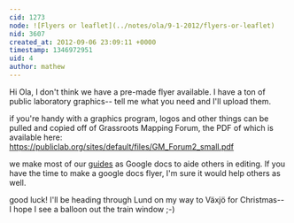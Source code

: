 ```yaml
---
cid: 1273
node: ![Flyers or leaflet](../notes/ola/9-1-2012/flyers-or-leaflet)
nid: 3607
created_at: 2012-09-06 23:09:11 +0000
timestamp: 1346972951
uid: 4
author: mathew
---
```


Hi Ola,
I don't think we have a pre-made flyer available.  I have a ton of public laboratory graphics-- tell me what you need and I'll upload them.

if you're handy with a graphics program, logos and other things can be pulled and copied off of Grassroots Mapping Forum, the PDF of which is available here:
https://publiclab.org/sites/default/files/GM_Forum2_small.pdf

we make most of our [guides](https://publiclab.org/wiki/guides) as Google docs to aide others in editing.  If you have the time to make a google docs flyer, I'm sure it would help others as well.

good luck! I'll be heading through Lund on my way to Växjö for Christmas-- I hope I see a balloon out the train window ;-) 